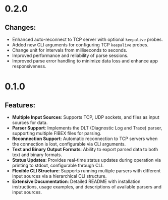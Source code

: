 # 0.2.0

## Changes:

* Enhanced auto-reconnect to TCP server with optional `keepalive` probes.
* Added new CLI arguments for configuring TCP `keepalive` probes.  
* Change unit for intervals from milliseconds to seconds.
* Improved performance and reliability of parse sessions.  
* Improved parse error handling to minimize data loss and enhance app responsiveness.  

# 0.1.0

## Features:

* **Multiple Input Sources**: Supports TCP, UDP sockets, and files as input sources for data.
* **Parser Support**: Implements the DLT (Diagnostic Log and Trace) parser, supporting multiple FIBEX files for parsing.
* **Reconnection Support**: Automatic reconnection to TCP servers when the connection is lost, configurable via CLI arguments.
* **Text and Binary Output Formats**: Ability to export parsed data to both text and binary formats.
* **Status Updates**: Provides real-time status updates during operation via printing to stdout, configurable through CLI.
* **Flexible CLI Structure**: Supports running multiple parsers with different input sources via a hierarchical CLI structure.
* **Extensive Documentation**: Detailed README with installation instructions, usage examples, and descriptions of available parsers and input sources.
